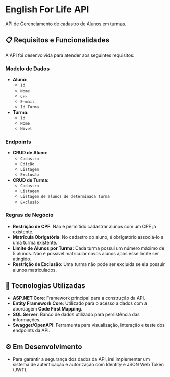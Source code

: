 # English For Life API

API de Gerenciamento de cadastro de Alunos em turmas.

## 📋 Requisitos e Funcionalidades

A API foi desenvolvida para atender aos seguintes requisitos:

### Modelo de Dados

* **Aluno**:
    * `Id`
    * `Nome`
    * `CPF`
    * `E-mail`
    * `Id Turma`
* **Turma**:
    * `Id`
    * `Nome`
    * `Nivel`

### Endpoints 

* **CRUD de Aluno**:
    * `Cadastro`
    * `Edição`
    * `Listagem`
    * `Exclusão`
* **CRUD de Turma**:
    * `Cadastro`
    * `Listagem`
    * `Listagem de alunos de determinada turma`
    * `Exclusão`

### Regras de Negócio

* **Restrição de CPF**: Não é permitido cadastrar alunos com um CPF já existente.
* **Matrícula Obrigatória**: No cadastro do aluno, é obrigatório associá-lo a uma turma existente.
* **Limite de Alunos por Turma**: Cada turma possui um número máximo de 5 alunos. Não é possível matricular novos alunos após esse limite ser atingido.
* **Restrição de Exclusão**: Uma turma não pode ser excluída se ela possuir alunos matriculados.

## 🚀 Tecnologias Utilizadas

* **ASP.NET Core**: Framework principal para a construção da API.
* **Entity Framework Core**: Utilizado para o acesso a dados com a abordagem **Code First Mapping**.
* **SQL Server**: Banco de dados utilizado para persistência das informações.
* **Swagger/OpenAPI**: Ferramenta para visualização, interação e teste dos endpoints da API.


 ## ⚙️ **Em Desenvolvimento**

* Para garantir a segurança dos dados da API, irei implementar um sistema de autenticação e autorização com Identity e JSON Web Token (JWT).
